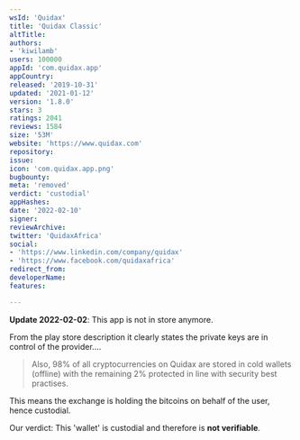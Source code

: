 ```yaml
---
wsId: 'Quidax'
title: 'Quidax Classic'
altTitle: 
authors:
- 'kiwilamb'
users: 100000
appId: 'com.quidax.app'
appCountry: 
released: '2019-10-31'
updated: '2021-01-12'
version: '1.8.0'
stars: 3
ratings: 2041
reviews: 1584
size: '53M'
website: 'https://www.quidax.com'
repository: 
issue: 
icon: 'com.quidax.app.png'
bugbounty: 
meta: 'removed'
verdict: 'custodial'
appHashes: 
date: '2022-02-10'
signer: 
reviewArchive: 
twitter: 'QuidaxAfrica'
social:
- 'https://www.linkedin.com/company/quidax'
- 'https://www.facebook.com/quidaxafrica'
redirect_from: 
developerName: 
features: 

---
```


**Update 2022-02-02**: This app is not in store anymore.

From the play store description it clearly states the private keys are in control of the provider....

> Also, 98% of all cryptocurrencies on Quidax are stored in cold wallets (offline) with the remaining 2% protected in line with security best practises.

This means the exchange is holding the bitcoins on behalf of the user, hence custodial.

Our verdict: This 'wallet' is custodial and therefore is **not verifiable**.
